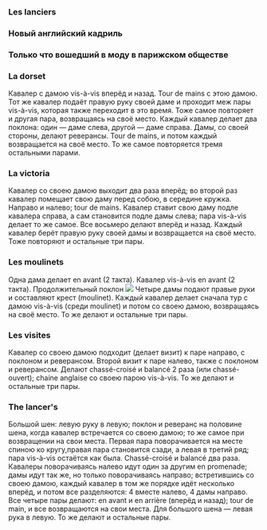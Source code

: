 ### Les lanciers
### Новый английский кадриль
### Только что вошедший в моду в парижском обществе
### La dorset

Кавалер с дамою vis-à-vis вперёд и назад. Tour de mains с этою дамою. Тот же кавалер подаёт правую руку своей даме и проходит меж пары vis-à-vis, которая также переходит в это время. Тоже самое повторяет и другая пара, возвращаясь на своё место. Каждый кавалер делает два поклона: один — даме слева, другой — даме справа. Дамы, со своей стороны, делают реверансы. Tour de mains, и потом каждый возвращается на своё место. То же самое повторяется тремя остальными парами.

### La victoria

Кавалер со своею дамою выходит два раза вперёд; во второй раз кавалер помещает свою даму перед собою, в середине кружка. Направо и налево; tour de mains. Кавалер ставит свою даму подле кавалера справа, а сам становится подле дамы слева; пара vis-à-vis делает то же самое. Все восьмеро делают вперёд и назад. Каждый кавалер берёт правую руку своей дамы и возвращается на своё место. Тоже повторяют и остальные три пары.

### Les moulinets

Одна дама делает en avant (2 такта). Кавалер vis-à-vis en avant (2 такта). Продолжительный поклон ![](/images/tr/lanciers_fermata.svg) Четыре дамы подают правые руки и составляют крест (moulinet). Каждый кавалер делает сначала тур с дамою vis-à-vis (среди moulinet) и потом со своею дамою, возвращаясь на своё место. То же делают и остальные три пары.

### Les visites

Кавалер со своею дамою подходит (делает визит) к паре направо, с поклоном и реверансом. Второй визит к паре налево, также с поклоном и реверансом. Делают chassé-croisé и balancé 2 раза (или chassé-ouvert); chaine anglaise co своею парою vis-à-vis. То же делают и остальные три пары.

### The lancer's

Большой шен: левую руку в левую; поклон и реверанс на половине шена, когда кавалер встречается со своею дамою; то же самое при возвращении на свои места. Первая пара поворачивается на месте спиною ко кругу,правая пара становится сзади, а левая в третий ряд; пара vis-à-vis остаётся как была. Chassé-croisé и balancé два раза. Кавалеры поворачиваясь налево идут один за другим en promenade; дамы идут так же, но только поворачиваясь направо; встретившись со своею дамою, каждый кавалер в том же порядке идёт несколько вперёд, и потом все разделяются: 4 вместе налево, 4 дамы направо. Все четыре пары делают: en avant и en arrière (вперёд и назад); tour de main, и все возвращаются на свои места. Для большого шена — левая рука в левую. То же делают и остальные пары.
